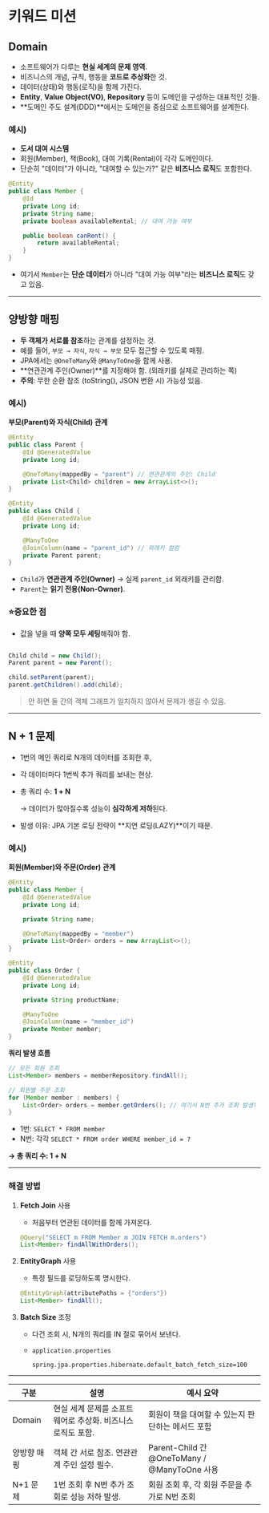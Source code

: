 # 키워드 미션

## Domain

- 소프트웨어가 다루는 **현실 세계의 문제 영역**.
- 비즈니스의 개념, 규칙, 행동을 **코드로 추상화**한 것.
- 데이터(상태)와 행동(로직)을 함께 가진다.
- **Entity**, **Value Object(VO)**, **Repository** 등이 도메인을 구성하는 대표적인 것들.
- **도메인 주도 설계(DDD)**에서는 도메인을 중심으로 소프트웨어를 설계한다.

### 예시)

- **도서 대여 시스템**
- 회원(Member), 책(Book), 대여 기록(Rental)이 각각 도메인이다.
- 단순히 "데이터"가 아니라, "대여할 수 있는가?" 같은 **비즈니스 로직**도 포함한다.

```java
@Entity
public class Member {
    @Id
    private Long id;
    private String name;
    private boolean availableRental; // 대여 가능 여부

    public boolean canRent() {
        return availableRental;
    }
}
```

- 여기서 `Member`는 **단순 데이터**가 아니라 "대여 가능 여부"라는 **비즈니스 로직**도 갖고 있음.

---

## 양방향 매핑

- **두 객체가 서로를 참조**하는 관계를 설정하는 것.
- 예를 들어, `부모 → 자식`, `자식 → 부모` 모두 접근할 수 있도록 매핑.
- JPA에서는 `@OneToMany`와 `@ManyToOne`을 함께 사용.
- **연관관계 주인(Owner)**를 지정해야 함. (외래키를 실제로 관리하는 쪽)
- **주의**: 무한 순환 참조 (toString(), JSON 변환 시) 가능성 있음.

### 예시)

**부모(Parent)와 자식(Child) 관계**

```java
@Entity
public class Parent {
    @Id @GeneratedValue
    private Long id;

    @OneToMany(mappedBy = "parent") // 연관관계의 주인: Child
    private List<Child> children = new ArrayList<>();
}

@Entity
public class Child {
    @Id @GeneratedValue
    private Long id;

    @ManyToOne
    @JoinColumn(name = "parent_id") // 외래키 컬럼
    private Parent parent;
}
```

- `Child`가 **연관관계 주인(Owner)** → 실제 `parent_id` 외래키를 관리함.
- `Parent`는 **읽기 전용(Non-Owner)**.

### ⭐️중요한 점

- 값을 넣을 때 **양쪽 모두 세팅**해줘야 함.

```java

Child child = new Child();
Parent parent = new Parent();

child.setParent(parent);
parent.getChildren().add(child);
```

> 안 하면 둘 간의 객체 그래프가 일치하지 않아서 문제가 생길 수 있음.
>

---

## N + 1 문제

- 1번의 메인 쿼리로 N개의 데이터를 조회한 후,
- 각 데이터마다 1번씩 추가 쿼리를 보내는 현상.
- 총 쿼리 수: **1 + N**

  → 데이터가 많아질수록 성능이 **심각하게 저하**된다.

- 발생 이유: JPA 기본 로딩 전략이 **지연 로딩(LAZY)**이기 때문.

### 예시)

**회원(Member)와 주문(Order) 관계**

```java
@Entity
public class Member {
    @Id @GeneratedValue
    private Long id;

    private String name;

    @OneToMany(mappedBy = "member")
    private List<Order> orders = new ArrayList<>();
}

@Entity
public class Order {
    @Id @GeneratedValue
    private Long id;

    private String productName;

    @ManyToOne
    @JoinColumn(name = "member_id")
    private Member member;
}
```

**쿼리 발생 흐름**

```java
// 모든 회원 조회
List<Member> members = memberRepository.findAll();

// 회원별 주문 조회
for (Member member : members) {
    List<Order> orders = member.getOrders(); // 여기서 N번 추가 조회 발생!
}
```

- 1번: `SELECT * FROM member`
- N번: 각각 `SELECT * FROM order WHERE member_id = ?`

**→ 총 쿼리 수: 1 + N**

---

### 해결 방법

1. **Fetch Join** 사용
    - 처음부터 연관된 데이터를 함께 가져온다.

    ```java
    @Query("SELECT m FROM Member m JOIN FETCH m.orders")
    List<Member> findAllWithOrders();
    ```

2. **EntityGraph** 사용
    - 특정 필드를 로딩하도록 명시한다.

    ```java
    @EntityGraph(attributePaths = {"orders"})
    List<Member> findAll();
    ```

3. **Batch Size** 조정
    - 다건 조회 시, N개의 쿼리를 IN 절로 묶어서 보낸다.
    - `application.properties`

        ```
        spring.jpa.properties.hibernate.default_batch_fetch_size=100
        ```


---

| 구분 | 설명 | 예시 요약 |
| --- | --- | --- |
| Domain | 현실 세계 문제를 소프트웨어로 추상화. 비즈니스 로직도 포함. | 회원이 책을 대여할 수 있는지 판단하는 메서드 포함 |
| 양방향 매핑 | 객체 간 서로 참조. 연관관계 주인 설정 필수. | Parent-Child 간 @OneToMany / @ManyToOne 사용 |
| N+1 문제 | 1번 조회 후 N번 추가 조회로 성능 저하 발생. | 회원 조회 후, 각 회원 주문을 추가로 N번 조회 |